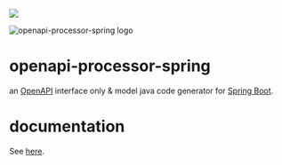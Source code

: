 [![][badge-ci]][workflow-ci]


![openapi-processor-spring logo](images/openapi-processor-spring@1280x200.png)

# openapi-processor-spring

an [OpenAPI][openapi] interface only & model java code generator for [Spring Boot][springboot].
 

# documentation

See [here][oap-docs].
  

[badge-license]: https://img.shields.io/badge/License-Apache%202.0-blue.svg?labelColor=313A42
[badge-ci]: https://github.com/openapi-processor/openapi-processor-spring/workflows/ci/badge.svg
[oap-license]: https://github.com/openapi-processor/openapi-processor-spring/blob/master/LICENSE
[workflow-ci]: https://github.com/openapi-processor/openapi-processor-spring/actions?query=workflow%3Aci
[oap-docs]: https://docs.openapiprocessor.io/spring
[openapi]: https://www.openapis.org/
[springboot]: https://spring.io/projects/spring-boot

